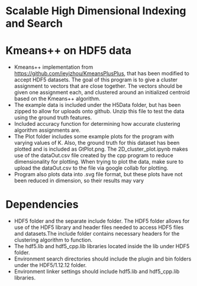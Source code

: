 # Scalable High Dimensional Indexing and Search

# Kmeans++ on HDF5 data
* Kmeans++ implementation from https://github.com/ieyjzhou/KmeansPlusPlus, that has been modified to accept HDF5 datasets. The goal of this program is to give a cluster assignment to vectors that are close together. The vectors should be given one assignment each, and clustered around an initialized centroid based on the Kmeans++ algorithm.
* The example data is included under the H5Data folder, but has been zipped to allow for uploads onto github. Unzip this file to test the data using the ground truth features.
* Included accuracy function for determining how accurate clustering algorithm assignments are.
* The Plot folder includes some example plots for the program with varying values of K. Also, the ground truth for this dataset has been plotted and is included as GtPlot.png. The 2D_cluster_plot.ipynb makes use of the dataOut.csv file created by the cpp program to reduce dimensionality for plotting. When trying to plot the data, make sure to upload the dataOut.csv to the file via google collab for plotting.
* Program also plots data into .svg file format, but these plots have not been reduced in dimension, so their results may vary

 

# Dependencies
* HDF5 folder and the separate include folder. The HDF5 folder allows for use of the HDF5 library and header files needed to access HDF5 files and datasets.The include folder contains necessary headers for the clustering algorithm to function. 
* The hdf5.lib and hdf5_cpp.lib libraries located inside the lib under HDF5 folder.
* Environment search directories should include the plugin and bin folders under the HDF5/1.12.12 folder.
* Environment linker settings should include hdf5.lib and hdf5_cpp.lib libraries.


  
